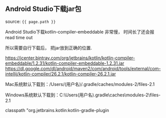 ## Android Studio下载jar包
source: `{{ page.path }}`

Android Studio下载kotlin-compiler-embeddable 非常慢， 时间长了还会报read time out

所以需要自行下载后， 把jar放到正确的位置.

https://jcenter.bintray.com/org/jetbrains/kotlin/kotlin-compiler-embeddable/1.2.31/kotlin-compiler-embeddable-1.2.31.jar
https://dl.google.com/dl/android/maven2/com/android/tools/external/com-intellij/kotlin-compiler/26.2.1/kotlin-compiler-26.2.1.jar

Mac系统默认下载到：/Users/(用户名)/.gradle/caches/modules-2/files-2.1

Windows系统默认下载到：C:\Users\(用户名)\.gradle\caches\modules-2\files-2.1

classpath "org.jetbrains.kotlin:kotlin-gradle-plugin
